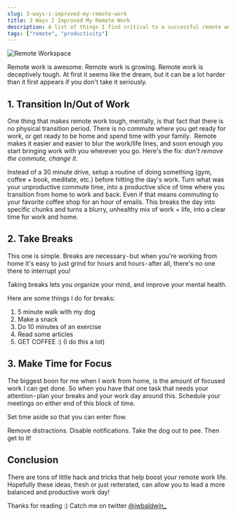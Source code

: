 ```yaml
---
slug: 3-ways-i-improved-my-remote-work
title: 3 Ways I Improved My Remote Work
description: A list of things I find critical to a successful remote work life
tags: ["remote", "productivity"]
---
```

![Remote Workspace](https://miro.medium.com/max/5616/0*KMeM5uayZi0MI_Ay)

Remote work is awesome. Remote work is growing. Remote work is deceptively tough. At first it seems like the dream, but it can be a lot harder than it first appears if you don't take it seriously.

## 1. Transition In/Out of Work

One thing that makes remote work tough, mentally, is that fact that there is no physical transition period. There is no commute where you get ready for work, or get ready to be home and spend time with your family. 
Remote makes it easier and easier to blur the work/life lines, and soon enough you start bringing work with you wherever you go. Here's the fix: *don't remove the commute, change it.*

Instead of a 30 minute drive, setup a routine of doing something (gym, coffee + book, meditate, etc.) before hitting the day's work. Turn what was your unproductive commute time, into a productive slice of time where you transition from home to work and back. Even if that means commuting to your favorite coffee shop for an hour of emails. This breaks the day into specific chunks and turns a blurry, unhealthy mix of work + life, into a clear time for work and home.

## 2. Take Breaks

This one is simple. Breaks are necessary - but when you're working from home it's easy to just grind for hours and hours - after all, there's no one there to interrupt you!

Taking breaks lets you organize your mind, and improve your mental health.

Here are some things I do for breaks:
1. 5 minute walk with my dog
2. Make a snack
3. Do 10 minutes of an exercise
4. Read some articles
5. GET COFFEE :) (I do this a lot)

## 3. Make Time for Focus

The biggest boon for me when I work from home, is the amount of focused work I can get done. So when you have that one task that needs your attention - plan your breaks and your work day around this. Schedule your meetings on either end of this block of time.

Set time aside so that you can enter flow.

Remove distractions. Disable notifications. Take the dog out to pee. Then get to it!

## Conclusion

There are tons of little hack and tricks that help boost your remote work life. Hopefully these ideas, fresh or just reiterated, can allow you to lead a more balanced and productive work day!

Thanks for reading :) Catch me on twitter [@jwbaldwin_](https://twitter.com/jwbaldwin_)
